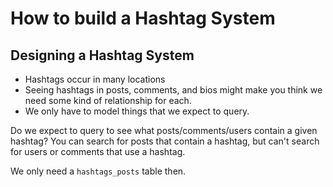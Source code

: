 # How to build a Hashtag System

## Designing a Hashtag System

* Hashtags occur in many locations
* Seeing hashtags in posts, comments, and bios might make you think we need some kind 
of relationship for each.
* We only have to model things that we expect to query.

Do we expect to query to see what posts/comments/users contain a given hashtag? You 
can search for posts that contain a hashtag, but can't search for users or comments 
that use a hashtag.

We only need a `hashtags_posts` table then.
